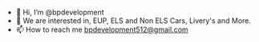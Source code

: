 - 👋 Hi, I’m @bpdevelopment
- 👀 We are interested in, EUP, ELS and Non ELS Cars, Livery's and More.
- 📫 How to reach me bpdevelopment512@gmail.com
